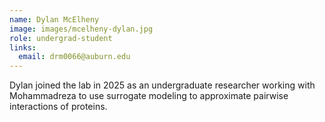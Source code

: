 ```yaml
---
name: Dylan McElheny
image: images/mcelheny-dylan.jpg
role: undergrad-student
links:
  email: drm0066@auburn.edu
---
```


Dylan joined the lab in 2025 as an undergraduate researcher working with
Mohammadreza to use surrogate modeling to approximate pairwise interactions of
proteins. 

